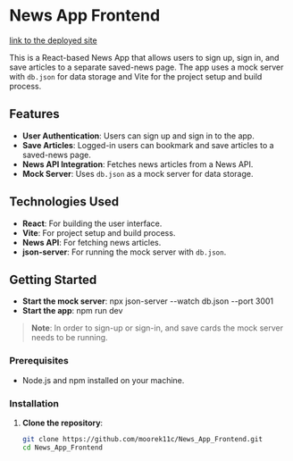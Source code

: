 # News App Frontend

[link to the deployed site](https://moorek11c.github.io/News_App_frontend/)

This is a React-based News App that allows users to sign up, sign in, and save articles to a separate saved-news page. The app uses a mock server with `db.json` for data storage and Vite for the project setup and build process.

## Features

- **User Authentication**: Users can sign up and sign in to the app.
- **Save Articles**: Logged-in users can bookmark and save articles to a saved-news page.
- **News API Integration**: Fetches news articles from a News API.
- **Mock Server**: Uses `db.json` as a mock server for data storage.

## Technologies Used

- **React**: For building the user interface.
- **Vite**: For project setup and build process.
- **News API**: For fetching news articles.
- **json-server**: For running the mock server with `db.json`.

## Getting Started

- **Start the mock server**: npx json-server --watch db.json --port 3001
- **Start the app**: npm run dev

> **Note**: In order to sign-up or sign-in, and save cards the mock server needs to be running.

### Prerequisites

- Node.js and npm installed on your machine.

### Installation

1. **Clone the repository**:
   ```sh
   git clone https://github.com/moorek11c/News_App_Frontend.git
   cd News_App_Frontend
   ```
